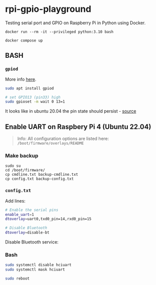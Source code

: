 # rpi-gpio-playground

Testing serial port and GPIO on Raspberry Pi in Python using Docker.

```
docker run --rm -it --privileged python:3.10 bash
```

```
docker compose up
```

## BASH

### `gpiod`

More info [here](https://waldorf.waveform.org.uk/2021/the-pins-they-are-a-changin.html).

```bash
sudo apt install gpiod

# set GPIO13 (pin33) high
sudo gpioset -m wait 0 13=1 
```

It looks like in ubuntu 20.04 the pin state should persist - [source](https://raspberrypi.stackexchange.com/questions/136479/confusion-with-libgpiod-and-the-gpiod-user-tools)



## Enable UART on Raspbery Pi 4 (Ubuntu 22.04)

> Info:
> All configuration options are listed here:
> `/boot/firmware/overlays/README`

### Make backup

```
sudo su
cd /boot/firmware/
cp cmdline.txt backup-cmdline.txt
cp config.txt backup-config.txt
```

### `config.txt`

Add lines:

```bash
# Enable the serial pins
enable_uart=1
dtoverlay=uart0,txd0_pin=14,rxd0_pin=15

# Disable Bluetooth
dtoverlay=disable-bt
```

Disable Bluetooth service:

### Bash

```bash
sudo systemctl disable hciuart
sudo systemctl mask hciuart
```

```bash
sudo reboot
```